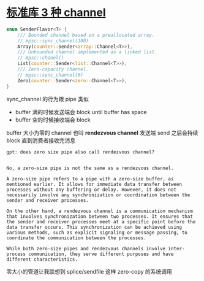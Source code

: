 # [标准库 3 种 channel](/2023/07/rust_std_three_kind_of_channel.md)

```rust
enum SenderFlavor<T> {
    /// Bounded channel based on a preallocated array.
    // mpsc::sync_channel(100)
    Array(counter::Sender<array::Channel<T>>),
    /// Unbounded channel implemented as a linked list.
    // mpsc::chanel()
    List(counter::Sender<list::Channel<T>>),
    /// Zero-capacity channel.
    // mpsc::sync_channel(0)
    Zero(counter::Sender<zero::Channel<T>>),
}
```

sync_channel 的行为跟 pipe 类似
- buffer 满的时候发送端会 block until buffer has space
- buffer 空的时候接收端会 block

buffer 大小为零的 channel 也叫 **rendezvous channel** 发送端 send 之后会持续 block 直到消费者接收完消息

```
gpt: does zero size pipe also call rendezvous channel?


No, a zero-size pipe is not the same as a rendezvous channel.

A zero-size pipe refers to a pipe with a zero-size buffer, as mentioned earlier. It allows for immediate data transfer between processes without any buffering or delay. However, it does not necessarily involve any synchronization or coordination between the sender and receiver processes.

On the other hand, a rendezvous channel is a communication mechanism that involves synchronization between two processes. It ensures that the sender and receiver processes meet at a specific point before the data transfer occurs. This synchronization can be achieved using various methods, such as explicit signaling or message passing, to coordinate the communication between the processes.

While both zero-size pipes and rendezvous channels involve inter-process communication, they serve different purposes and have different characteristics.
```

零大小的管道让我联想到 splice/sendfile 这样 zero-copy 的系统调用
